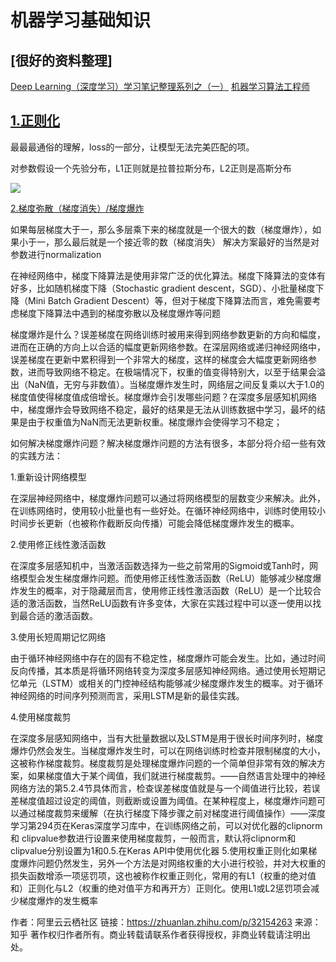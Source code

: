 机器学习基础知识
====

[很好的资料整理]
----
[Deep Learning（深度学习）学习笔记整理系列之（一）](https://blog.csdn.net/zouxy09/article/details/8775360)
[机器学习算法工程师](https://zhuanlan.zhihu.com/JeemyJohn)


[1.正则化](https://www.zhihu.com/question/20924039/answer/240037674)
----

最最最通俗的理解，loss的一部分，让模型无法完美匹配的项。

对参数假设一个先验分布，L1正则就是拉普拉斯分布，L2正则是高斯分布

![](https://pic1.zhimg.com/80/v2-0b85c9b8efdcb17167e52a1fc6a359f8_hd.jpg)

[2.梯度弥散（梯度消失）/梯度爆炸](https://cjmcv.github.io/deeplearning-paper-notes/fbdnn/2015/01/01/DNN_DIFFU.html)

如果每层梯度大于一，那么多层乘下来的梯度就是一个很大的数（梯度爆炸），如果小于一，那么最后就是一个接近零的数（梯度消失）
解决方案最好的当然是对参数进行normalization

在神经网络中，梯度下降算法是使用非常广泛的优化算法。梯度下降算法的变体有好多，比如随机梯度下降（Stochastic gradient descent，SGD）、小批量梯度下降（Mini Batch Gradient Descent）等，但对于梯度下降算法而言，难免需要考虑梯度下降算法中遇到的梯度弥散以及梯度爆炸等问题

梯度爆炸是什么？误差梯度在网络训练时被用来得到网络参数更新的方向和幅度，进而在正确的方向上以合适的幅度更新网络参数。在深层网络或递归神经网络中，误差梯度在更新中累积得到一个非常大的梯度，这样的梯度会大幅度更新网络参数，进而导致网络不稳定。在极端情况下，权重的值变得特别大，以至于结果会溢出（NaN值，无穷与非数值）。当梯度爆炸发生时，网络层之间反复乘以大于1.0的梯度值使得梯度值成倍增长。梯度爆炸会引发哪些问题？在深度多层感知机网络中，梯度爆炸会导致网络不稳定，最好的结果是无法从训练数据中学习，最坏的结果是由于权重值为NaN而无法更新权重。梯度爆炸会使得学习不稳定；


如何解决梯度爆炸问题？解决梯度爆炸问题的方法有很多，本部分将介绍一些有效的实践方法：

1.重新设计网络模型

在深层神经网络中，梯度爆炸问题可以通过将网络模型的层数变少来解决。此外，在训练网络时，使用较小批量也有一些好处。在循环神经网络中，训练时使用较小时间步长更新（也被称作截断反向传播）可能会降低梯度爆炸发生的概率。

2.使用修正线性激活函数

在深度多层感知机中，当激活函数选择为一些之前常用的Sigmoid或Tanh时，网络模型会发生梯度爆炸问题。而使用修正线性激活函数（ReLU）能够减少梯度爆炸发生的概率，对于隐藏层而言，使用修正线性激活函数（ReLU）是一个比较合适的激活函数，当然ReLU函数有许多变体，大家在实践过程中可以逐一使用以找到最合适的激活函数。

3.使用长短周期记忆网络

由于循环神经网络中存在的固有不稳定性，梯度爆炸可能会发生。比如，通过时间反向传播，其本质是将循环网络转变为深度多层感知神经网络。通过使用长短期记忆单元（LSTM）或相关的门控神经结构能够减少梯度爆炸发生的概率。对于循环神经网络的时间序列预测而言，采用LSTM是新的最佳实践。

4.使用梯度裁剪

在深度多层感知网络中，当有大批量数据以及LSTM是用于很长时间序列时，梯度爆炸仍然会发生。当梯度爆炸发生时，可以在网络训练时检查并限制梯度的大小，这被称作梯度裁剪。梯度裁剪是处理梯度爆炸问题的一个简单但非常有效的解决方案，如果梯度值大于某个阈值，我们就进行梯度裁剪。——自然语言处理中的神经网络方法的第5.2.4节具体而言，检查误差梯度值就是与一个阈值进行比较，若误差梯度值超过设定的阈值，则截断或设置为阈值。在某种程度上，梯度爆炸问题可以通过梯度裁剪来缓解（在执行梯度下降步骤之前对梯度进行阈值操作）——深度学习第294页在Keras深度学习库中，在训练网络之前，可以对优化器的clipnorm和  clipvalue参数进行设置来使用梯度裁剪，一般而言，默认将clipnorm和  clipvalue分别设置为1和0.5.在Keras API中使用优化器 5.使用权重正则化如果梯度爆炸问题仍然发生，另外一个方法是对网络权重的大小进行校验，并对大权重的损失函数增添一项惩罚项，这也被称作权重正则化，常用的有L1（权重的绝对值和）正则化与L2（权重的绝对值平方和再开方）正则化。使用L1或L2惩罚项会减少梯度爆炸的发生概率

作者：阿里云云栖社区
链接：https://zhuanlan.zhihu.com/p/32154263
来源：知乎
著作权归作者所有。商业转载请联系作者获得授权，非商业转载请注明出处。
